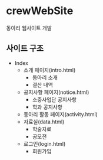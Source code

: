 # crewWebSite
동아리 웹사이트 개발

## 사이트 구조
- Index
    - 소개 페이지(intro.html)
        - 동아리 소개
        - 결산 내역
    - 공지사항 페이지(notice.html)
        - 소중사업단 공지사항
        - 학과 공지사항
    - 동아리 활동 페이지(activity.html)
    - 자료실(data.html)
        - 학술자료
        - 공모전
    - 로그인(login.html)
        - 회원가입
